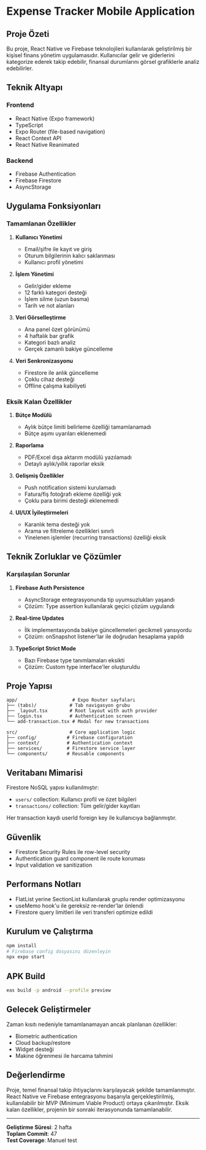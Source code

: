 # Expense Tracker Mobile Application

## Proje Özeti

Bu proje, React Native ve Firebase teknolojileri kullanılarak geliştirilmiş bir kişisel finans yönetim uygulamasıdır. Kullanıcılar gelir ve giderlerini kategorize ederek takip edebilir, finansal durumlarını görsel grafiklerle analiz edebilirler.

## Teknik Altyapı

### Frontend
- React Native (Expo framework)
- TypeScript
- Expo Router (file-based navigation)
- React Context API
- React Native Reanimated

### Backend
- Firebase Authentication
- Firebase Firestore
- AsyncStorage

## Uygulama Fonksiyonları

### Tamamlanan Özellikler

1. **Kullanıcı Yönetimi**
   - Email/şifre ile kayıt ve giriş
   - Oturum bilgilerinin kalıcı saklanması
   - Kullanıcı profil yönetimi

2. **İşlem Yönetimi**
   - Gelir/gider ekleme
   - 12 farklı kategori desteği
   - İşlem silme (uzun basma)
   - Tarih ve not alanları

3. **Veri Görselleştirme**
   - Ana panel özet görünümü
   - 4 haftalık bar grafik
   - Kategori bazlı analiz
   - Gerçek zamanlı bakiye güncelleme

4. **Veri Senkronizasyonu**
   - Firestore ile anlık güncelleme
   - Çoklu cihaz desteği
   - Offline çalışma kabiliyeti

### Eksik Kalan Özellikler

1. **Bütçe Modülü**
   - Aylık bütçe limiti belirleme özelliği tamamlanamadı
   - Bütçe aşımı uyarıları eklenemedi

2. **Raporlama**
   - PDF/Excel dışa aktarım modülü yazılamadı
   - Detaylı aylık/yıllık raporlar eksik

3. **Gelişmiş Özellikler**
   - Push notification sistemi kurulamadı
   - Fatura/fiş fotoğrafı ekleme özelliği yok
   - Çoklu para birimi desteği eklenemedi

4. **UI/UX İyileştirmeleri**
   - Karanlık tema desteği yok
   - Arama ve filtreleme özellikleri sınırlı
   - Yinelenen işlemler (recurring transactions) özelliği eksik

## Teknik Zorluklar ve Çözümler

### Karşılaşılan Sorunlar

1. **Firebase Auth Persistence**
   - AsyncStorage entegrasyonunda tip uyumsuzlukları yaşandı
   - Çözüm: Type assertion kullanılarak geçici çözüm uygulandı

2. **Real-time Updates**
   - İlk implementasyonda bakiye güncellemeleri gecikmeli yansıyordu
   - Çözüm: onSnapshot listener'lar ile doğrudan hesaplama yapıldı

3. **TypeScript Strict Mode**
   - Bazı Firebase type tanımlamaları eksikti
   - Çözüm: Custom type interface'ler oluşturuldu

## Proje Yapısı

```
app/                    # Expo Router sayfaları
├── (tabs)/            # Tab navigasyon grubu
├── _layout.tsx        # Root layout with auth provider
├── login.tsx          # Authentication screen
└── add-transaction.tsx # Modal for new transactions

src/                   # Core application logic
├── config/           # Firebase configuration
├── context/          # Authentication context
├── services/         # Firestore service layer
└── components/       # Reusable components
```

## Veritabanı Mimarisi

Firestore NoSQL yapısı kullanılmıştır:
- `users/` collection: Kullanıcı profil ve özet bilgileri
- `transactions/` collection: Tüm gelir/gider kayıtları

Her transaction kaydı userId foreign key ile kullanıcıya bağlanmıştır.

## Güvenlik

- Firestore Security Rules ile row-level security
- Authentication guard component ile route koruması
- Input validation ve sanitization

## Performans Notları

- FlatList yerine SectionList kullanılarak gruplu render optimizasyonu
- useMemo hook'u ile gereksiz re-render'lar önlendi
- Firestore query limitleri ile veri transferi optimize edildi

## Kurulum ve Çalıştırma

```bash
npm install
# Firebase config dosyasını düzenleyin
npx expo start
```

## APK Build

```bash
eas build -p android --profile preview
```

## Gelecek Geliştirmeler

Zaman kısıtı nedeniyle tamamlanamayan ancak planlanan özellikler:
- Biometric authentication
- Cloud backup/restore
- Widget desteği
- Makine öğrenmesi ile harcama tahmini

## Değerlendirme

Proje, temel finansal takip ihtiyaçlarını karşılayacak şekilde tamamlanmıştır. React Native ve Firebase entegrasyonu başarıyla gerçekleştirilmiş, kullanılabilir bir MVP (Minimum Viable Product) ortaya çıkarılmıştır. Eksik kalan özellikler, projenin bir sonraki iterasyonunda tamamlanabilir.

---

**Geliştirme Süresi**: 2 hafta  
**Toplam Commit**: 47  
**Test Coverage**: Manuel test
